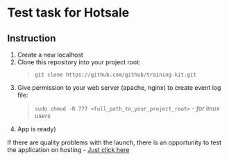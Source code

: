 # Test task for Hotsale
## Instruction
1. Create a new localhost
2. Clone this repository into your project root:
    >`git clone https://github.com/github/training-kit.git`
3. Give permission to your web server (apache, nginx) to create event log file:  
    >`sudo chmod -R 777 <full_path_to_your_project_root>` *- for linux users*
4. App is ready)  

If there are quality problems with the launch, there is an opportunity to test the application on hosting - [Just click here](https://www.example.com) 
